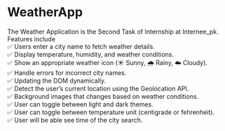 # WeatherApp
The Weather Application is the Second Task of Internship at Internee_pk.
<br>
Features include <br>
✅ Users enter a city name to fetch weather details. <br>
✅ Display temperature, humidity, and weather conditions. <br>
✅ Show an appropriate weather icon (☀️ Sunny, 🌧️ Rainy, ☁️ Cloudy).<br>
✅ Handle errors for incorrect city names.<br>
✅ Updating the DOM dynamically.<br>
✅ Detect the user’s current location using the Geolocation API.<br>
✅ Background images that changes based on weather conditions.<br>
✅ User can toggle between light and dark themes. <br>
✅ User can toggle between temperature unit (centigrade or fehrenheit). <br>
✅ User will be able see time of the city search.